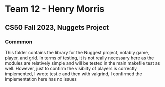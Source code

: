 # Team 12 - Henry Morris
## CS50 Fall 2023, Nuggets Project

### Commmon

This folder contains the library for the Nuggest project, notably game, player, and grid.
In terms of testing, it is not really necessary here as the modules are relatively simple and 
will be tested in the main makefile test as well. However, just to confirm the visibilty of players
is correctly implemented, I wrote test.c and then with valgrind, I confirmed the implementation here has no issues
